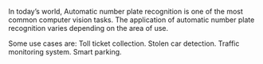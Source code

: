 In today’s world, Automatic number plate recognition is one of the most common computer vision tasks. The application of automatic number plate recognition varies depending on the area of use.

Some use cases are:
Toll ticket collection.
Stolen car detection.
Traffic monitoring system.
Smart parking.
